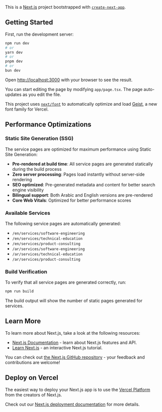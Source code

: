 This is a [Next.js](https://nextjs.org) project bootstrapped with [`create-next-app`](https://nextjs.org/docs/app/api-reference/cli/create-next-app).

## Getting Started

First, run the development server:

```bash
npm run dev
# or
yarn dev
# or
pnpm dev
# or
bun dev
```

Open [http://localhost:3000](http://localhost:3000) with your browser to see the result.

You can start editing the page by modifying `app/page.tsx`. The page auto-updates as you edit the file.

This project uses [`next/font`](https://nextjs.org/docs/app/building-your-application/optimizing/fonts) to automatically optimize and load [Geist](https://vercel.com/font), a new font family for Vercel.

## Performance Optimizations

### Static Site Generation (SSG)

The service pages are optimized for maximum performance using Static Site Generation:

- **Pre-rendered at build time**: All service pages are generated statically during the build process
- **Zero server processing**: Pages load instantly without server-side rendering
- **SEO optimized**: Pre-generated metadata and content for better search engine visibility
- **Bilingual support**: Both Arabic and English versions are pre-rendered
- **Core Web Vitals**: Optimized for better performance scores

### Available Services

The following service pages are automatically generated:

- `/en/services/software-engineering`
- `/en/services/technical-education`
- `/en/services/product-consulting`
- `/ar/services/software-engineering`
- `/ar/services/technical-education`
- `/ar/services/product-consulting`

### Build Verification

To verify that all service pages are generated correctly, run:

```bash
npm run build
```

The build output will show the number of static pages generated for services.

## Learn More

To learn more about Next.js, take a look at the following resources:

- [Next.js Documentation](https://nextjs.org/docs) - learn about Next.js features and API.
- [Learn Next.js](https://nextjs.org/learn) - an interactive Next.js tutorial.

You can check out [the Next.js GitHub repository](https://github.com/vercel/next.js) - your feedback and contributions are welcome!

## Deploy on Vercel

The easiest way to deploy your Next.js app is to use the [Vercel Platform](https://vercel.com/new?utm_medium=default-template&filter=next.js&utm_source=create-next-app&utm_campaign=create-next-app-readme) from the creators of Next.js.

Check out our [Next.js deployment documentation](https://nextjs.org/docs/app/building-your-application/deploying) for more details.
